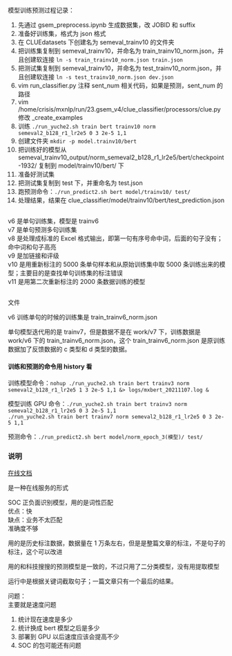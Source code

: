 

模型训练预测过程记录：  
1. 先通过 gsem_preprocess.ipynb 生成数据集，改 JOBID 和 suffix  
2. 准备好训练集，格式为 json 格式  
3. 在 CLUEdatasets 下创建名为 semeval_trainv10 的文件夹  
4. 把训练集复制到 semeval_trainv10，并命名为 train_trainv10_norm.json，并且创建软连接 `ln -s train_trainv10_norm.json train.json`  
5. 把测试集复制到 semeval_trainv10，并命名为 test_trainv10_norm.json，并且创建软连接  `ln -s test_trainv10_norm.json dev.json`  
6. vim run_classifier.py 注释 sent_num 相关代码，如果是预测，sent_num 的路径  
7. vim /home/crisis/mxnlp/run/23.gsem_v4/clue_classifier/processors/clue.py 修改 \_create_examples  
8. 训练 `./run_yuche2.sh train bert trainv10 norm semeval2_b128_r1_lr2e5 0 3 2e-5 1,1`  
9. 创建文件夹 `mkdir -p model.trainv10/bert`
10. 把训练好的模型从 semeval_trainv10_output/norm_semeval2_b128_r1_lr2e5/bert/checkpoint-1932/ 复制到 model/trainv10/bert/ 下  
11. 准备好测试集
12. 把测试集复制到 test 下，并重命名为 test.json
13. 跑预测命令：`./run_predict2.sh bert model/trainv10/ test/`
14. 处理结果，结果在 clue_classifier/model/trainv10/bert/test_prediction.json  




```python 
```

v6 是单句训练集，模型是 trainv6    
v7 是单句预测多句训练集  
v8 是处理成标准的 Excel 格式输出，即第一句有序号命中词，后面的句子没有；命中词和句子高亮  
v9 是加链接和评级  
v10 是用重新标注的 5000 条单句样本和从原始训练集中取 5000 条训练出来的模型；主要目的是查找单句训练集的标注错误    
v11 是用第二次重新标注的 2000 条数据训练的模型  


```python 
```

文件  





v6 训练单句的时候的训练集是 train_trainv6_norm.json  

单句模型迭代用的是 trainv7，但是数据不是在 work/v7 下，训练数据是 work/v6 下的 train_trainv6_norm.json，这个 train_trainv6_norm.json 是原训练数据加了反馈数据的 c 类型和 d 类型的数据。  






#### 训练和预测的命令用 history 看  

训练模型命令：`nohup ./run_yuche2.sh train bert trainv3 norm semeval2_b128_r1_lr2e5 1 3 2e-5 1,1 &> logs/mxbert_20211107.log &`   


模型训练 GPU 命令：`./run_yuche2.sh train bert trainv3 norm semeval2_b128_r1_lr2e5 0 3 2e-5 1,1`  
`./run_yuche2.sh train bert trainv7 norm semeval2_b128_r1_lr2e5 0 3 2e-5 1,1`  



预测命令：`./run_predict2.sh bert model/norm_epoch_3(模型)/ test/`    





### 说明  

[在线文档](https://qrfmglwxn4.feishu.cn/docs/doccnhv1EpDdAcaYTv1F1Vbp1fc)  

是一种在线服务的形式  

SOC 正负面识别模型，用的是词性匹配  
    优点：快  
    缺点：业务不太匹配  
         准确度不够  

用的是历史标注数据，数据量在 1 万条左右，但是是整篇文章的标注，不是句子的标注，这个可以改进  

用的和科技搜搜的预测模型是一致的，不过只用了二分类模型，没有用提取模型  

运行中是根据关键词截取句子；一篇文章只有一个最后的结果。  

问题：  
主要就是速度问题  
1. 统计现在速度是多少 
2. 统计换成 bert 模型之后是多少  
3. 部署到 GPU 以后速度应该会提高不少 
4. SOC 的包可能还有问题  




